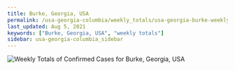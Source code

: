 ```yaml
---
title: Burke, Georgia, USA
permalink: /usa-georgia-columbia/weekly_totals/usa-georgia-burke-weekly_totals.html
last_updated: Aug 5, 2021
keywords: ["Burke, Georgia, USA", "weekly totals"]
sidebar: usa-georgia-columbia_sidebar
---
```


![Weekly Totals of Confirmed Cases for Burke, Georgia, USA](/covid_tracker/images/graphs/usa-georgia-burke-weekly_totals_graph.png)
